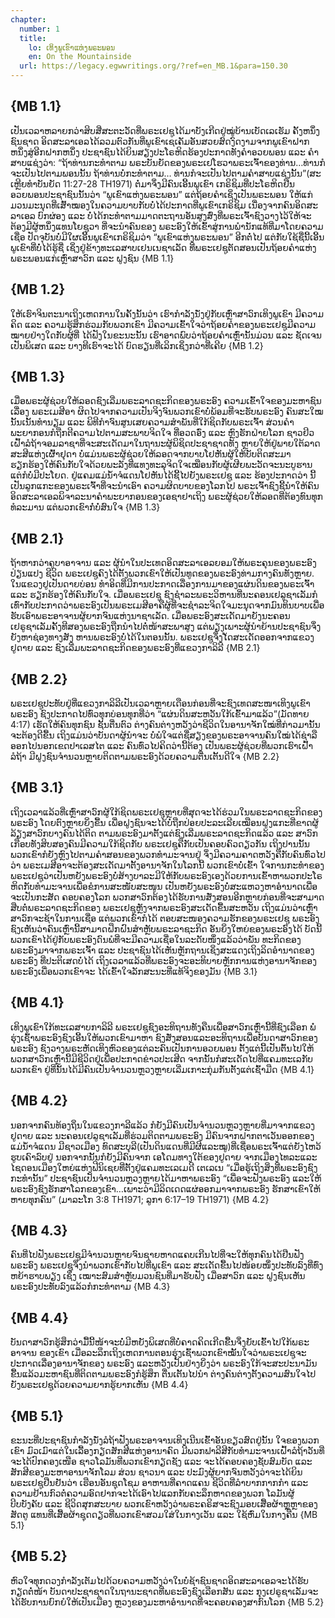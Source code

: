```yaml
---
chapter:
  number: 1
  title:
    lo: ເທິງພູເຂົາແຫ່ງພຣະພອນ
    en: On the Mountainside
  url: https://legacy.egwwritings.org/?ref=en_MB.1&para=150.30
---
```


## {MB 1.1}

ເປັນເວລາຫລາຍກວ່າສິບສີ່ສະຕະວັດທີ່ພຣະເຢຊູໄດ້ມາບັງເກີດຢູ່ໝູ່ບ້ານເບັດເລເຮັມ ຄັ້ງຫນຶ່ງຊົນຊາດ ອິດສະລາເອລໄດ້ລວມຕົວກັນທີ່ພູເຂົາເຊເຄັມອັນສວຍສົດງົດງາມຈາກພູເຂົາຝາກຫນຶ່ງສູ່ອີກຝາກຫນຶ່ງ ປະຊາຊົນໄດ້ຍິນສຽງປະໂຣຫິດຮ້ອງປະກາດທັງຄຳອວຍພອນ ແລະ ຄຳສາບແຊ່ງວ່າ: “ຖ້າທ່ານກະທຳຕາມ ພຣະບັນຍັດຂອງພຣະເຢໂຮວາພຣະເຈົ້າຂອງທ່ານ…ທ່ານກໍຈະເປັນໄປຕາມພອນນັ້ນ ຖ້າທ່ານບໍ່ກະທຳຕາມ… ທ່ານກໍຈະເປັນໄປຕາມຄຳສາບແຊ່ງນັ້ນ”(ສະເຫຼີຍທຳບັນຍັດ 11:27-28 TH1971) ຕໍ່ມາຈຶ່ງມີຄົນເອີ້ນພູເຂົາ ເກຣິຊິມທີ່ປະໂຣຫິດຢືນອວຍພອນປະຊາຊົນນັ້ນວ່າ “ພູເຂົາແຫ່ງພຣະພອນ” ແຕ່ຖ້ອຍຄຳເຊິ່ງເປັນພຣະພອນ ໃຫ້ແກ່ມວນມະນຸດທີ່ເສົ້າໝອງໃນຄວາມບາບກັບບໍ່ໄດ້ປະກາດທີ່ພູເຂົາເກຣິຊິມ ເນື່ອງຈາກຄົນອິດສະລາເອລ ບົກຜ່ອງ ແລະ ບໍ່ໄດ້ກະທຳຕາມມາດຕະຖານອັນສູງສົ່ງທີ່ພຣະເຈົ້າຊົງວາງໄວ້ໃຫ້ຈະຕ້ອງມີຜູ້ຫນຶ່ງແທນໂຍຊູວາ ທີ່ຈະນຳຄົນຂອງ ພຣະອົງໃຫ້ເຂົ້າສູ່ການພຳນັກແທ້ທີ່ມາໂດຍຄວາມເຊື່ອ ປັດຈຸບັນບໍ່ມີໃຜເອີ້ນພູເຂົາເກຣິຊິມວ່າ “ພູເຂົາແຫ່ງພຣະພອນ” ອີກຕໍ່ໄປ ແຕ່ກັບໃຊ້ຊື່ນີ້ເອີ້ນພູເຂົາທີ່ບໍ່ໄດ້ຮູ້ຊື່ ເຊິ່ງຢູ່ຂ້າງທະເລສາບເຢນເນຊາເລັດ ທີ່ພຣະເຢຊູຕັດສອນເປັນຖ້ອຍຄຳແຫ່ງພຣະພອນແກ່ເຫຼົ່າສາວົກ ແລະ ຝູງຊົນ {MB 1.1}

## {MB 1.2}

ໃຫ້ເຮົາຈິນຕະນາເຖິງເຫດການໃນຄັ້ງນັ້ນວ່າ ເຮົາກຳລັງນັ່ງຢູ່ກັບເຫຼົ່າສາວົກເທິງພູເຂົາ ມີຄວາມຄິດ ແລະ ຄວາມຮູ້ສຶກຮ່ວມກັບພວກເຂົາ ມີຄວາມເຂົ້າໃຈວ່າຖ້ອຍຄຳຂອງພຣະເຢຊູມີຄວາມໝາຍຢ່າງໃດກັບຜູ້ທີ່ ໄດ້ຟັງໃນຂະນະນັ້ນ ເຮົາອາດພົບວ່າຖ້ອຍຄຳເຫຼົ່ານັ້ນມ່ວນ ແລະ ຊັດເຈນເປັນພິເສດ ແລະ ບາງທີເຮົາຈະໄດ້ ບົດຮຽນທີ່ເລິກເຊິ່ງກວ່າທີ່ເຄີຍ {MB 1.2}

## {MB 1.3}

ເມື່ອພຣະຜູ້ຊ່ວຍໃຫ້ລອດຊົງເລີ່ມພຣະລາດຊະກິດຂອງພຣະອົງ ຄວາມເຂົ້າໃຈຂອງມະຫາຊົນເລື່ອງ ພຣະເມສີອາ ຜິດໄປຈາກຄວາມເປັນຈິງຈົນພວກເຂົາບໍ່ພ້ອມທີ່ຈະຮັບພຣະອົງ ຄົນສະໃໝນັ້ນເນັ້ນທຳນຽມ ແລະ ພິທີກຳຈົນສູນເສຍຄວາມສຳພັນທີ່ໃກ້ຊິດກັບພຣະເຈົ້າ ສ່ວນຄຳພະຍາກອນກໍຖືກຕີຄວາມໄປຕາມສະພາບຈິດໃຈ ທີ່ອວດອົ່ງ ແລະ ຫຼົງຮັກຝ່າຍໂລກ ຊາວຢິວເຝົ້າລໍຖ້າຈອມລາຊາທີ່ຈະສະເດັດມາໃນຖານະຜູ້ພິຊິດປະຊາຊາດທັງ ຫຼາຍໃຫ້ຢູ່ພາຍໃຕ້ລາດສະສີແຫ່ງເຜົ້າຢຸດາ ບໍ່ແມ່ນພຣະຜູ້ຊ່ວຍໃຫ້ລອດຈາກບາບໂຢຫັນຜູ້ໃຫ້ບັບຕິດສະມາ ຮຽກຮ້ອງໃຫ້ຄົນກັບໃຈດ້ວຍພະລັງທີ່ແທງທະລຸຈິດໃຈເໝືອນກັບຜູ້ເຜີຍພະວັດຈະນະບູຮານ ແຕ່ກໍບໍ່ມີປະໂຍດ. ຢູ່ແຄມແມ່ນ້ຳຈໍແດນໂຢຫັນໄດ້ຊີ້ໄປຍັງພຣະເຢຊູ ແລະ ຮ້ອງປະກາດວ່າ ນີ້ເປັນລູກແກະຂອງພຣະເຈົ້າທີ່ຈະນຳເອົາ ຄວາມຜິດບາບຂອງໂລກໄປ ພຣະເຈົ້າຊົງຊີ້ນຳໃຫ້ຄົນອິດສະລາເອລພິຈາລະນາຄຳພະຍາກອນຂອງເອຊາຢາເຖິງ ພຣະຜູ້ຊ່ວຍໃຫ້ລອດທີ່ຕ້ອງທົນທຸກທໍລະມານ ແຕ່ພວກເຂົາກໍ່ບໍ່ສົນໃຈ {MB 1.3}

## {MB 2.1}

ຖ້າຫາກວ່າຄູບາອາຈານ ແລະ ຜູ້ນຳໃນປະເທດອິດສະລາເອລຍອມໃຫ້ພຣະຄຸນຂອງພຣະອົງປ່ຽນແປງ ຊີວິດ ພຣະເຢຊູຄົງໄດ້ຕັ້ງພວກເຂົາໃຫ້ເປັນທູດຂອງພຣະອົງທ່າມກາງຄົນທັງຫຼາຍ. ໃນແຂວງຢູເປັນດາຍບ່ອນ ທຳອິດທີ່ມີການປະກາດເລື່ອງການມາຂອງແຜ່ນດິນຂອງພຣະເຈົ້າ ແລະ ຮຽກຮ້ອງໃຫ້ຄົນກັບໃຈ. ເມື່ອພຣະເຢຊູ ຊົງຊຳລະພຣະວິຫານທີ່ນະຄອນເຢລູຊາເລັມກໍເທົ່າກັບປະກາດວ່າພຣະອົງເປັນພຣະເມສີອາຄືຜູ້ທີ່ຈະຊຳລະຈິດໃຈມະນຸດຈາກມົນທິນບາບເພື່ອຮັບເອົາພຣະອາຈານຜູ້ຍາກຈົນແຫ່ງນາຊາເລັດ. ເມື່ອພຣະອົງສະເດັດມາຍັງນະຄອນເຢຣູຊາເລັມຄັ້ງທີສອງພຣະອົງຖືກນຳໄປຕໍ່ໜ້າສະພາສູງ ແຕ່ພຽງເພາະຜູ້ນຳຍ້ານປະຊາຊົນຈຶ່ງຍັງຫາຊ່ອງທາງສັງ ຫານພຣະອົງບໍ່ໄດ້ໃນຕອນນັ້ນ. ພຣະເຢຊູຈຶ່ງໄ້ດສະເດັດອອກຈາກແຂວງຢູດາຍ ແລະ ຊົງເລີ່ມພະລາດຊະກິດຂອງພຣະອົງທີ່ແຂວງກາລິລີ {MB 2.1}

## {MB 2.2}

ພຣະເຢຊູປະທັບຢູ່ທີ່ແຂວງກາລິລີເປັນເວລາຫຼາຍເດືອນກ່ອນທີ່ຈະຊົງເທດສະໜາເທິງພູເຂົາ ພຣະອົງ ຊົງປະກາດໄປທົ່ວທຸກບ່ອນທຸກທີ່ວ່າ “ແຜ່ນດິນສະຫວັນໃກ້ເຂົ້າມາແລ້ວ”(ມັດທາຍ 4:17) ເຮັດໃຫ້ຄົນທຸກຊົນ ຊັ້ນຕື່ນຕົວ ຕ່າງຄົນຕ່າງຫວັງວ່າຊີວິດໃນອານາຈັກໃໝ່ທີ່ກ່າວມານັ້ນຈະຕ້ອງດີຂື້ນ ເຖິງແມ່ນວ່າບັນດາຜູ້ນຳຈະ ບໍ່ພໍໃຈແຕ່ຊື່ສຽງຂອງພຣະອາຈານຄົນໃໝ່ໄດ້ຊ່າລືອອກໄປນອກເຂດປາເລສໄຕ ແລະ ຄົນທົ່ວໄປຄິດວ່ານີ້ຕ້ອງ ເປັນພຣະຜູ້ຊ່ວຍທີ່ພວກເຮົາເຝົ້າລໍຖ້າ ມີຝູງຊົນຈຳນວນຫຼາຍຕິດຕາມພຣະອົງດ້ວຍຄວາມຕື່ນເຕັ້ນດີໃຈ {MB 2.2}

## {MB 3.1}

ເຖິງເວລາແລ້ວທີ່ເຫຼົ່າສາວົກຜູ້ໃກ້ຊິດພຣະເຢຊູຫຼາຍທີ່ສຸດຈະໄດ້ຮ່ວມໃນພຣະລາດຊະກິດຂອງພຣະອົງ ໂດຍຕົງຫຼາຍຍິ່ງຂື້ນ ເພື່ອຝູງຊົນຈະໄດ້ບໍ່ຖືກປ່ອຍປະລະເລີຍເໝືອນຝູງແກະທີ່ຂາດຜູ້ລ້ຽງສາວົກບາງຄົນໄດ້ຕິດ ຕາມພຣະອົງມາຕັ້ງແຕ່ຊົງເລີ່ມພຣະລາດຊະກິດແລ້ວ ແລະ ສາວົກເກືອບທັງສິບສອງຄົນມີຄວາມໃກ້ຊິດກັບ ພຣະເຢຊູຄືກັບເປັນຄອບຄົວດຽວກັນ ເຖິງປານນັ້ນພວກເຂົາກໍຍັງຫຼົງໄປຕາມຄຳສອນຂອງພວກທຳມະຈານຢູ່ ຈຶ່ງມີຄວາມຄາດຫວັງຄືກັບຄົນທົ່ວໄປວ່າ ພຣະເມສີອາຈະຕ້ອງສະເດັດມາຕັ້ງອານາຈັກໃນໂລກນີ້ ພວກເຂົາບໍ່ເຂົ້າ ໃຈການກະທຳຂອງພຣະເຢຊູວ່າເປັນຫຍັງພຣະອົງບໍ່ສ້າງບາລະມີໃຫ້ກັບພຣະອົງເອງດ້ວຍການເຂົ້າຫາພວກປະໂຣຫິດກັບທຳມະຈານເພື່ອຂໍການສະໜັບສະໜູນ ເປັນຫຍັງພຣະອົງບໍ່ສະແຫວງຫາອຳນາດເພື່ອຈະເປັນກະສັດ ຄອບຄອງໂລກ ພວກສາວົກຕ້ອງໄດ້ຮັບການສັ່ງສອນອີກຫຼາຍກ່ອນທີ່ຈະສາມາດສືບຕໍ່ພຣະລາດຊະກິດຂອງ ພຣະເຢຊູຫຼັງຈາກພຣະອົງສະເດັດຂື້ນສະຫວັນ ເຖິງແມ່ນວ່າເຫຼົ່າສາວົກຈະຊ້າໃນການເຊື່ອ ແຕ່ພວກເຂົາກໍໄດ້ ຕອບສະໜອງຄວາມຮັກຂອງພຣະເຢຊູ ພຣະອົງຊົງເຫັນວ່າຄົນເຫຼົ່ານີ້ສາມາດຝຶກຝົນສຳຫຼັບພຣະລາຊະກິດ ອັນຍິ່ງໃຫຍ່ຂອງພຣະອົງໄດ້ ບັດນີ້ພວກເຂົາໄດ້ຢູ່ກັບພຣະອົງດົນພໍທີ່ຈະມີຄວາມເຊື່ອໃນລະດັບໜຶ່ງແລ້ວວ່າພັນ ທະກິດຂອງພຣະອົງມາຈາກພຣະເຈົ້າ ແລະ ປະຊາຊົນໄດ້ເຫັນຫຼັກຖານເຊິ່ງສະແດງເຖິງລິດອຳນາດຂອງພຣະອົງ ທີ່ປະຕິເສດບໍ່ໄດ້ ເຖິງເວລາແລ້ວທີ່ພຣະອົງຈະອະທິບາຍຫຼັກການແຫ່ງອານາຈັກຂອງພຣະອົງເພື່ອພວກເຂົາຈະ ໄດ້ເຂົ້າໃຈລັກສະນະທີ່ແທ້ຈິງຂອງມັນ {MB 3.1}

## {MB 4.1}

ເທິງພູເຂົາໃກ້ທະເລສາບກາລິລີ ພຣະເຢຊູຊົງອະທິຖານທັງຄືນເພື່ອສາວົກເຫຼົ່ານີ້ທີ່ຊົງເລືອກ ພໍ່ຮຸ່ງເຊົ້າພຣະອົງຊົງເອີ້ນໃຫ້ພວກເຂົາມາຫາ ຊົງສັ່ງສອນແລະອະທິຖານເພື່ອບັນດາສາວົກຂອງພຣະອົງ ຊົງວາງພຣະຫັດເທິງຫົວຂອງແຕ່ລະຄົນເປັນການອວຍພອນ ຕັ້ງແຕ່ນີ້ເປັນຕົ້ນໄປໃຫ້ພວກສາວົກເຫຼົ່ານີ້ມີຊີວິດຢູ່ເພື່ອປະກາດຂ່າວປະເສີດ ຈາກນັ້ນກໍສະເດັດໄປທີ່ແຄມທະເລກັບພວກເຂົາ ຢູ່ທີ່ນັ້ນໄດ້ມີຄົນເປັນຈຳນວນຫຼວງຫຼາຍເລີ່ມເກາະກຸ່ມກັນຕັ້ງແຕ່ເຊົ້າມືດ {MB 4.1}

## {MB 4.2}

ນອກຈາກຄົນທ້ອງຖິ່ນໃນແຂວງກາລີແລ້ວ ກໍຍັງມີຄົນເປັນຈຳນວນຫຼວງຫຼາຍທີ່ມາຈາກແຂວງຢູດາຍ ແລະ ນະຄອນເຢລູຊາເລັມທີ່ຮ່ວມຕິດຕາມພຣະອົງ ມີຄົນຈາກຝາກຕາເວັນອອກຂອງແມ່ນ້ຳຈໍແດນ ມີຊາວເມືອງ ທົດສະບຸລີ(ເປັນດິນແດນທີ່ມີຜີແລະໝູ)ທີ່ເຊື່ອພຣະເຈົ້າແຕ່ຍັງໄຫວ້ຮູບເຄົາລົບຢູ່ ນອກຈາກນັ້ນກໍຍັງມີຄົນຈາກ ເອໂດມທາງໃຕ້ຂອງຢູດາຍ ຈາກເມືອງໄທລະແລະ ໄຊດອນເມືອງໃຫຍ່ແຫ່ງຟີນິເຊຍທີ່ຕັ້ງຢູ່ແຄມທະເລເມດີ ເຕເລເນ “ເມື່ອຮູ້ເຖິງສິ່ງທີ່ພຣະອົງຊົງກະທຳນັ້ນ” ປະຊາຊົນເປັນຈຳນວນຫຼວງຫຼາຍໄດ້ມາຫາພຣະອົງ “ເພື່ອຈະຟັງພຣະອົງ ແລະໃຫ້ພຣະອົງຊົງຮັກສາໂລກຂອງເຂົາ…ເພາະວ່າມີລິດເດດແຜ່ອອກມາຈາກພຣະອົງ ຮັກສາເຂົາໃຫ້ຫາຍທຸກຄົນ” (ມາລະໂກ 3:8 TH1971; ລູກາ 6:17–19 TH1971) {MB 4.2}

## {MB 4.3}

ຄົນທີ່ໄປຟັງພຣະເຢຊູມີຈຳນວນຫຼາຍຈົນຊາຍຫາດແຄບເກີນໄປທີ່ຈະໃຫ້ທຸກຄົນໄດ້ຢືນຟັງພຣະອົງ ພຣະເຢຊູຈຶ່ງນຳພວກເຂົາກັບໄປທີ່ພູເຂົາ ແລະ ສະເດັດຂື້ນໄປໜ້ອຍໜຶ່ງປະທັບລົງທີ່ທົ່ງຫຍ້າຮາບພຽງ ເຊິ່ງ ເໝາະສົມສຳຫຼັບມວນຊົນທີ່ມາຮັບຟັງ ເມື່ອສາວົກ ແລະ ຝູງຊົນເຫັນພຣະອົງປະທັບລົງແລ້ວກໍກະທຳຕາມ {MB 4.3}

## {MB 4.4}

ບັນດາສາວົກຮູ້ສຶກວ່າມື້ນີ້ໜ້າຈະບໍ່ມີຫຍັງພິເສດທີ່ບໍ່ຄາດຄິດເກີດຂື້ນຈຶ່ງຍັບເຂົ້າໄປໃກ້ພຣະອາຈານ ຂອງເຂົາ ເມື່ອລະລຶກເຖິງເຫດການຕອນຮຸ່ງເຊົ້າພວກເຂົາໝັ້ນໃຈວ່າພຣະເຢຊູຈະປະກາດເລື່ອງອານາຈັກຂອງ ພຣະອົງ ແລະຫວັງເປັນຢ່າງຍິ່ງວ່າ ພຣະອົງໃກ້ຈະສະປະນາມັນຂື້ນແລ້ວມະຫາຊົນທີ່ຕິດຕາມພຣະອົງກໍຮູ້ສຶກ ຕື່ນເຕັ້ນໄປນຳ ຕ່າງຄົນຕ່າງຕັ້ງຄວາມສົນໃຈໄປຍັງພຣະເຢຊູດ້ວຍຄວາມຍາກຮູ້ຍາກເຫັນ {MB 4.4}

## {MB 5.1}

ຂະນະທີ່ປະຊາຊົນກຳລັງນັ່ງລໍຖ້າຟັງພຣະອາຈານເທິງເນີນເຂົ້າອັນຂຽວສົດຢູ່ນັ້ນ ໃຈຂອງພວກເຂົາ ມົວເມົາແຕ່ໃນເລື້ອງກຽດສັກສີແຫ່ງອານາຄົດ ມີພວກຟາລີສີກັບທຳມະຈານເຝົ້າລໍຖ້າວັນທີ່ຈະໄດ້ປົກຄອງເໜືອ ຊາວໂລມັນທີ່ພວກເຂົາກຽດຊັງ ແລະ ຈະໄດ້ຄອບຄອງຊັບສົມບັດ ແລະ ສັກສີຂອງມະຫາອານາຈັກໂລມ ສ່ວນ ຊາວນາ ແລະ ປະມົງຜູ້ຍາກຈົນຫວັງວ່າຈະໄດ້ຍິນພຣະເຢຊູຢືນຢັນວ່າ ເຮືອນອັນຊຸດໂຊມ ອາຫານທີ່ຄາດແຄນ ຊີວິດທີ່ລຳບາກກາກກຳ ແລະ ຄວາມຢ້ານກົວຕໍ່ຄວາມອົດຢາກຈະໄດ້ເອົາໄປແລກກັບຄະລຶກຫາດຂອງພວກ ໂລມັນຜູ້ບີບບັງຄັບ ແລະ ຊີວິດສຸກສະບາຍ ພວກເຂົາຫວັງວ່າພຣະຄຣິສຈະຊົງມອບເສື້ອຜ້າຫຼູຫຼາຂອງສັດຕູ ແທນທີ່ເສື້ອຜ້າຊຸດດຽວທີ່ພວກເຂົາສວມໃສ່ໃນກາງເວັນ ແລະ ໃຊ້ຫົ່ມໃນກາງຄືນ {MB 5.1}

## {MB 5.2}

ຫົວໃຈທຸກດວງກຳລັງເຕັມໄປດ້ວຍຄວາມຫວັງວ່າໃນບໍ່ຊ້າຊົນຊາດອິດສະລາເອລຈະໄດ້ຮັບກຽດຕໍ່ໜ້າ ບັນດາປະຊາຊາດໃນຖານະຊາດທີ່ພຣະອົງຊົງເລືອກສັນ ແລະ ກຸງເຢຣູຊາເລັມຈະໄດ້ຮັບການຍົກຍໍໃຫ້ເປັນເມືອງ ຫຼວງຂອງມະຫາອຳນາດທີ່ຈະຄອບຄອງສາກົນໂລກ {MB 5.2}
